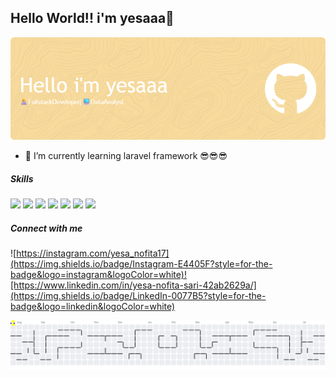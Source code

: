 ## Hello World!! i'm yesaaa👋

![yesaaa](img/github-header-image.png)

<!--
**yesaaa1711/yesaaa1711** is a ✨ _special_ ✨ repository because its `README.md` (this file) appears on your GitHub profile.

Here are some ideas to get you started:

- 🔭 I’m currently working on ...
- 🌱 I’m currently learning ...
- 👯 I’m looking to collaborate on ...
- 🤔 I’m looking for help with ...
- 💬 Ask me about ...
- 📫 How to reach me: ...
- 😄 Pronouns: ...
- ⚡ Fun fact: ...
-->

- 🌱 I’m currently learning laravel framework
😎😎😎

##### Skills
<img src="https://img.shields.io/badge/HTML5-E34F26?style=for-the-badge&logo=html5&logoColor=white" />
<img src="https://img.shields.io/badge/CSS3-1572B6?style=for-the-badge&logo=css3&logoColor=white" />
<img src="https://img.shields.io/badge/JavaScript-323330?style=for-the-badge&logo=javascript&logoColor=F7DF1E" />
<img src="https://img.shields.io/badge/PHP-777BB4?style=for-the-badge&logo=php&logoColor=white" />
<img src="https://img.shields.io/badge/Laravel-FF2D20?style=for-the-badge&logo=laravel&logoColor=white" />
<img src="https://img.shields.io/badge/Python-FFD43B?style=for-the-badge&logo=python&logoColor=blue" />
<img src="https://img.shields.io/badge/MySQL-005C84?style=for-the-badge&logo=mysql&logoColor=white" />


##### Connect with me
![https://instagram.com/yesa_nofita17](https://img.shields.io/badge/Instagram-E4405F?style=for-the-badge&logo=instagram&logoColor=white)![https://www.linkedin.com/in/yesa-nofita-sari-42ab2629a/](https://img.shields.io/badge/LinkedIn-0077B5?style=for-the-badge&logo=linkedin&logoColor=white)

<picture>
  <source media="(prefers-color-scheme: dark)" srcset="https://raw.githubusercontent.com/yesaaa1711/yesaaa1711/output/pacman-contribution-graph-dark.svg">
  <source media="(prefers-color-scheme: light)" srcset="https://raw.githubusercontent.com/yesaaa1711/yesaaa1711/output/pacman-contribution-graph.svg">
  <img alt="pacman contribution graph" src="https://raw.githubusercontent.com/yesaaa1711/yesaaa1711/output/pacman-contribution-graph.svg">
</picture>

###